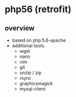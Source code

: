 # php56 (retrofit)

overview
------------

- based on php:5.6-apache
- additional tools:
  - wget
  - nano
  - vim
  - git
  - unzip / zip
  - rsync
  - graphicsmagick
  - mysql-client

